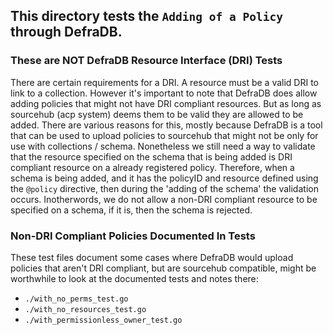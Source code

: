 ## This directory tests the `Adding of a Policy` through DefraDB.

### These are NOT DefraDB Resource Interface (DRI) Tests
There are certain requirements for a DRI. A resource must be a valid DRI to link to a collection.
However it's important to note that DefraDB does allow adding policies that might not have DRI
compliant resources. But as long as sourcehub (acp system) deems them to be valid they are allowed
to be added. There are various reasons for this, mostly because DefraDB is a tool that can be used
to upload policies to sourcehub that might not be only for use with collections / schema. Nonetheless
we still need a way to validate that the resource specified on the schema that is being added is DRI
compliant resource on a already registered policy. Therefore, when a schema is being added, and it has
the policyID and resource defined using the `@policy` directive, then during the 'adding of the schema'
the validation occurs. Inotherwords, we do not allow a non-DRI compliant resource to be specified on a
schema, if it is, then the schema is rejected.

### Non-DRI Compliant Policies Documented In Tests
These test files document some cases where DefraDB would upload policies that aren't DRI compliant,
but are sourcehub compatible, might be worthwhile to look at the documented tests and notes there:
- `./with_no_perms_test.go`
- `./with_no_resources_test.go`
- `./with_permissionless_owner_test.go`
